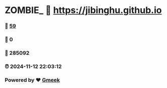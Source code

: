 # ZOMBIE_ :link: https://jibinghu.github.io 
### :page_facing_up: [59](https://jibinghu.github.io/tag.html) 
### :speech_balloon: 0 
### :hibiscus: 285092 
### :alarm_clock: 2024-11-12 22:03:12 
### Powered by :heart: [Gmeek](https://github.com/Meekdai/Gmeek)
